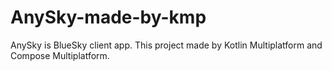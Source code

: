 # AnySky-made-by-kmp
AnySky is BlueSky client app. This project made by Kotlin Multiplatform and Compose Multiplatform.

